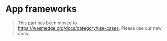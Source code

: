 # App frameworks

> This part has been moved to <https://wasmedge.org/docs/category/use-cases>. Please use our new docs.
